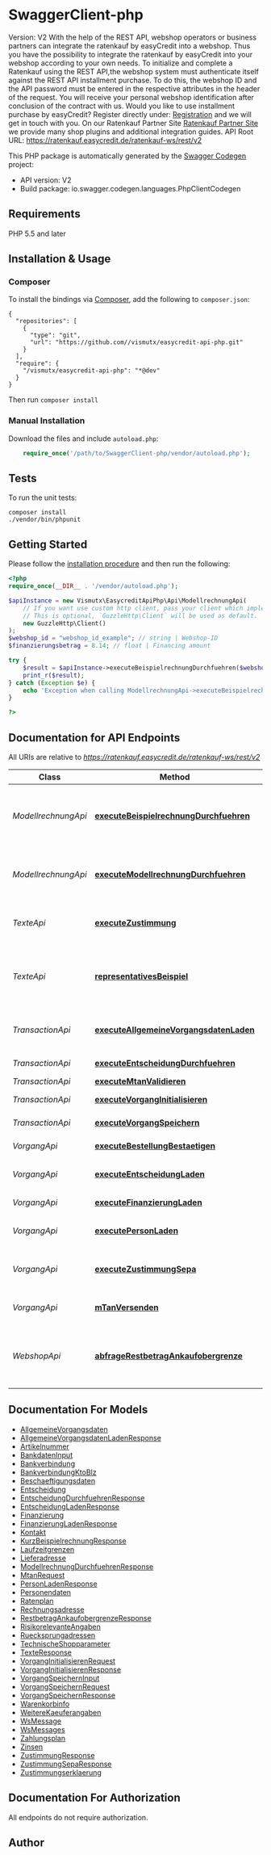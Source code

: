 # SwaggerClient-php
Version: V2  With the help of the REST API, webshop operators or business partners can integrate the ratenkauf by easyCredit into a webshop. Thus you have the possibility to integrate the ratenkauf by easyCredit into your webshop according to your own needs.  To initialize and complete a Ratenkauf using the REST API,the webshop system must authenticate itself against the REST API installment purchase. To do this, the webshop ID and the API password must be entered in the respective attributes in the header of the request.  You will receive your personal webshop identification after conclusion of the contract with us.  Would you like to use installment purchase by easyCredit?  Register directly under: [Registration](https://www.easycredit.de/ratenkaufpartner/registrierung.htm) and we will get in touch with you.   On our Ratenkauf Partner Site [Ratenkauf Partner Site](https://www.easycredit-ratenkauf.de/einbindung.htm)  we provide many shop plugins and additional integration guides.  API Root URL: https://ratenkauf.easycredit.de/ratenkauf-ws/rest/v2

This PHP package is automatically generated by the [Swagger Codegen](https://github.com/swagger-api/swagger-codegen) project:

- API version: V2
- Build package: io.swagger.codegen.languages.PhpClientCodegen

## Requirements

PHP 5.5 and later

## Installation & Usage
### Composer

To install the bindings via [Composer](http://getcomposer.org/), add the following to `composer.json`:

```
{
  "repositories": [
    {
      "type": "git",
      "url": "https://github.com//vismutx/easycredit-api-php.git"
    }
  ],
  "require": {
    "/vismutx/easycredit-api-php": "*@dev"
  }
}
```

Then run `composer install`

### Manual Installation

Download the files and include `autoload.php`:

```php
    require_once('/path/to/SwaggerClient-php/vendor/autoload.php');
```

## Tests

To run the unit tests:

```
composer install
./vendor/bin/phpunit
```

## Getting Started

Please follow the [installation procedure](#installation--usage) and then run the following:

```php
<?php
require_once(__DIR__ . '/vendor/autoload.php');

$apiInstance = new Vismutx\EasycreditApiPhp\Api\ModellrechnungApi(
    // If you want use custom http client, pass your client which implements `GuzzleHttp\ClientInterface`.
    // This is optional, `GuzzleHttp\Client` will be used as default.
    new GuzzleHttp\Client()
);
$webshop_id = "webshop_id_example"; // string | Webshop-ID
$finanzierungsbetrag = 8.14; // float | Financing amount

try {
    $result = $apiInstance->executeBeispielrechnungDurchfuehren($webshop_id, $finanzierungsbetrag);
    print_r($result);
} catch (Exception $e) {
    echo 'Exception when calling ModellrechnungApi->executeBeispielrechnungDurchfuehren: ', $e->getMessage(), PHP_EOL;
}

?>
```

## Documentation for API Endpoints

All URIs are relative to *https://ratenkauf.easycredit.de/ratenkauf-ws/rest/v2*

Class | Method | HTTP request | Description
------------ | ------------- | ------------- | -------------
*ModellrechnungApi* | [**executeBeispielrechnungDurchfuehren**](docs/Api/ModellrechnungApi.md#executebeispielrechnungdurchfuehren) | **GET** /modellrechnung/guenstigsterRatenplan | Calculates the installment plan with the lowest rate for a product or shopping cart.
*ModellrechnungApi* | [**executeModellrechnungDurchfuehren**](docs/Api/ModellrechnungApi.md#executemodellrechnungdurchfuehren) | **GET** /modellrechnung/durchfuehren | Performing an example calculation for a product or shopping cart
*TexteApi* | [**executeZustimmung**](docs/Api/TexteApi.md#executezustimmung) | **GET** /texte/zustimmung/{webshopkennung} | Loads the texts for the declaration of consent
*TexteApi* | [**representativesBeispiel**](docs/Api/TexteApi.md#representativesbeispiel) | **GET** /texte/repraesentativesBeispiel/{webshopkennung} | Loads a general representative example of an installment purchase
*TransactionApi* | [**executeAllgemeineVorgangsdatenLaden**](docs/Api/TransactionApi.md#executeallgemeinevorgangsdatenladen) | **GET** /vorgang/{vorgangskennung} | Loads the general transaction data
*TransactionApi* | [**executeEntscheidungDurchfuehren**](docs/Api/TransactionApi.md#executeentscheidungdurchfuehren) | **POST** /vorgang/{vorgangskennung}/entscheiden | Executes the decision
*TransactionApi* | [**executeMtanValidieren**](docs/Api/TransactionApi.md#executemtanvalidieren) | **POST** /vorgang/{vorgangskennung}/mTAN | Verify mTAN
*TransactionApi* | [**executeVorgangInitialisieren**](docs/Api/TransactionApi.md#executevorganginitialisieren) | **POST** /vorgang | Initializes the transaction
*TransactionApi* | [**executeVorgangSpeichern**](docs/Api/TransactionApi.md#executevorgangspeichern) | **POST** /vorgang/{vorgangskennung} | Saves the transaction
*VorgangApi* | [**executeBestellungBestaetigen**](docs/Api/VorgangApi.md#executebestellungbestaetigen) | **POST** /vorgang/{vorgangskennung}/bestaetigen | Confirms the transaction
*VorgangApi* | [**executeEntscheidungLaden**](docs/Api/VorgangApi.md#executeentscheidungladen) | **GET** /vorgang/{vorgangskennung}/entscheidung | Loads the decision result
*VorgangApi* | [**executeFinanzierungLaden**](docs/Api/VorgangApi.md#executefinanzierungladen) | **GET** /vorgang/{vorgangskennung}/finanzierung | Loads financing data
*VorgangApi* | [**executePersonLaden**](docs/Api/VorgangApi.md#executepersonladen) | **GET** /vorgang/{vorgangskennung}/person | Loads personal customer data
*VorgangApi* | [**executeZustimmungSepa**](docs/Api/VorgangApi.md#executezustimmungsepa) | **GET** /vorgang/{vorgangskennung}/zustimmung/sepa | Retrieving the approval text for the SEPA scheme
*VorgangApi* | [**mTanVersenden**](docs/Api/VorgangApi.md#mtanversenden) | **POST** /vorgang/{vorgangskennung}/mTANversenden | Triggers the sending of an mTAN again.
*WebshopApi* | [**abfrageRestbetragAnkaufobergrenze**](docs/Api/WebshopApi.md#abfragerestbetragankaufobergrenze) | **GET** /webshop/{webshopkennung}/restbetragankaufobergrenze | Loads the remaining amount of the purchase limit for the webshop


## Documentation For Models

 - [AllgemeineVorgangsdaten](docs/Model/AllgemeineVorgangsdaten.md)
 - [AllgemeineVorgangsdatenLadenResponse](docs/Model/AllgemeineVorgangsdatenLadenResponse.md)
 - [Artikelnummer](docs/Model/Artikelnummer.md)
 - [BankdatenInput](docs/Model/BankdatenInput.md)
 - [Bankverbindung](docs/Model/Bankverbindung.md)
 - [BankverbindungKtoBlz](docs/Model/BankverbindungKtoBlz.md)
 - [Beschaeftigungsdaten](docs/Model/Beschaeftigungsdaten.md)
 - [Entscheidung](docs/Model/Entscheidung.md)
 - [EntscheidungDurchfuehrenResponse](docs/Model/EntscheidungDurchfuehrenResponse.md)
 - [EntscheidungLadenResponse](docs/Model/EntscheidungLadenResponse.md)
 - [Finanzierung](docs/Model/Finanzierung.md)
 - [FinanzierungLadenResponse](docs/Model/FinanzierungLadenResponse.md)
 - [Kontakt](docs/Model/Kontakt.md)
 - [KurzBeispielrechnungResponse](docs/Model/KurzBeispielrechnungResponse.md)
 - [Laufzeitgrenzen](docs/Model/Laufzeitgrenzen.md)
 - [Lieferadresse](docs/Model/Lieferadresse.md)
 - [ModellrechnungDurchfuehrenResponse](docs/Model/ModellrechnungDurchfuehrenResponse.md)
 - [MtanRequest](docs/Model/MtanRequest.md)
 - [PersonLadenResponse](docs/Model/PersonLadenResponse.md)
 - [Personendaten](docs/Model/Personendaten.md)
 - [Ratenplan](docs/Model/Ratenplan.md)
 - [Rechnungsadresse](docs/Model/Rechnungsadresse.md)
 - [RestbetragAnkaufobergrenzeResponse](docs/Model/RestbetragAnkaufobergrenzeResponse.md)
 - [RisikorelevanteAngaben](docs/Model/RisikorelevanteAngaben.md)
 - [Ruecksprungadressen](docs/Model/Ruecksprungadressen.md)
 - [TechnischeShopparameter](docs/Model/TechnischeShopparameter.md)
 - [TexteResponse](docs/Model/TexteResponse.md)
 - [VorgangInitialisierenRequest](docs/Model/VorgangInitialisierenRequest.md)
 - [VorgangInitialisierenResponse](docs/Model/VorgangInitialisierenResponse.md)
 - [VorgangSpeichernInput](docs/Model/VorgangSpeichernInput.md)
 - [VorgangSpeichernRequest](docs/Model/VorgangSpeichernRequest.md)
 - [VorgangSpeichernResponse](docs/Model/VorgangSpeichernResponse.md)
 - [Warenkorbinfo](docs/Model/Warenkorbinfo.md)
 - [WeitereKaeuferangaben](docs/Model/WeitereKaeuferangaben.md)
 - [WsMessage](docs/Model/WsMessage.md)
 - [WsMessages](docs/Model/WsMessages.md)
 - [Zahlungsplan](docs/Model/Zahlungsplan.md)
 - [Zinsen](docs/Model/Zinsen.md)
 - [ZustimmungResponse](docs/Model/ZustimmungResponse.md)
 - [ZustimmungSepaResponse](docs/Model/ZustimmungSepaResponse.md)
 - [Zustimmungserklaerung](docs/Model/Zustimmungserklaerung.md)


## Documentation For Authorization

 All endpoints do not require authorization.


## Author




